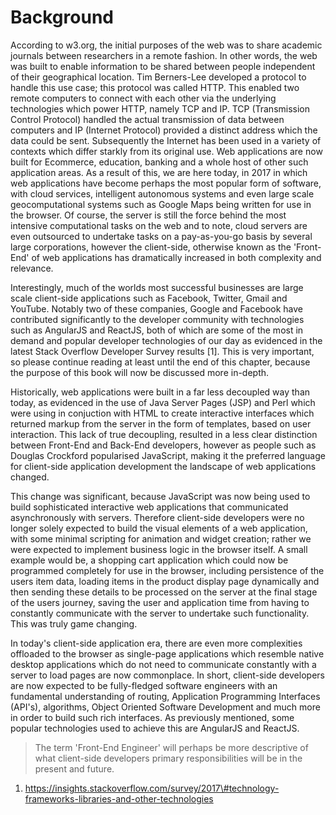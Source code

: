# Background

According to w3.org, the initial purposes of the web was to share academic journals between researchers in a remote fashion. In other words, the web was built to enable information to be shared between people independent of their geographical location. Tim Berners-Lee developed a protocol to handle this use case; this protocol was called HTTP. This enabled two remote computers to connect with each other via the underlying technologies which power HTTP, namely TCP and IP. TCP \(Transmission Control Protocol\) handled the actual transmission of data between computers and IP \(Internet Protocol\) provided a distinct address which the data could be sent. Subsequently the Internet has been used in a variety of contexts which differ starkly from its original use. Web applications are now built for Ecommerce, education, banking and a whole host of other such application areas. As a result of this, we are here today, in 2017 in which web applications have become perhaps the most popular form of software, with cloud services, intelligent autonomous systems and even large scale geocomputational systems such as Google Maps being written for use in the browser. Of course, the server is still the force behind the most intensive computational tasks on the web and to note, cloud servers are even outsourced to undertake tasks on a pay-as-you-go basis by several large corporations, however the client-side, otherwise known as the 'Front-End' of web applications has dramatically increased in both complexity and relevance. 

Interestingly, much of the worlds most successful businesses are large scale client-side applications such as Facebook, Twitter, Gmail and YouTube. Notably two of these companies, Google and Facebook have contributed significantly to the developer community with technologies such as AngularJS and ReactJS, both of which are some of the most in demand and popular developer technologies of our day as evidenced in the latest Stack Overflow Developer Survey results \[1\]. This is very important, so please continue reading at least until the end of this chapter, because the purpose of this book will now be discussed more in-depth. 

Historically, web applications were built in a far less decoupled way than today, as evidenced in the use of Java Server Pages \(JSP\) and Perl which were using in conjuction with HTML to create interactive interfaces which returned markup from the server in the form of templates, based on user interaction. This lack of true decoupling, resulted in a less clear distinction between Front-End and Back-End developers, however as people such as Douglas Crockford popularised JavaScript, making it the preferred language for client-side application development the landscape of web applications changed. 

This change was significant, because JavaScript was now being used to build sophisticated interactive web applications that communicated asynchronously with servers. Therefore client-side developers were no longer solely expected to build the visual elements of a web application, with some minimal scripting for animation and widget creation; rather we were expected to implement business logic in the browser itself. A small example would be, a shopping cart application which could now be programmed completely for use in the browser, including persistence of the users item data, loading items in the product display page dynamically and then sending these details to be processed on the server at the final stage of the users journey, saving the user and application time from having to constantly communicate with the server to undertake such functionality. This was truly game changing. 

In today's client-side application era, there are even more complexities offloaded to the browser as single-page applications which resemble native desktop applications which do not need to communicate constantly with a server to load pages are now commonplace. In short, client-side developers are now expected to be fully-fledged software engineers with an fundamental understanding of routing, Application Programming Interfaces \(API's\), algorithms, Object Oriented Software Development and much more in order to build such rich interfaces. As previously mentioned, some popular technologies used to achieve this are AngularJS and ReactJS. 

> The term 'Front-End Engineer' will perhaps be more descriptive of what client-side developers primary responsibilities will be in the present and future.



1. https://insights.stackoverflow.com/survey/2017\#technology-frameworks-libraries-and-other-technologies



